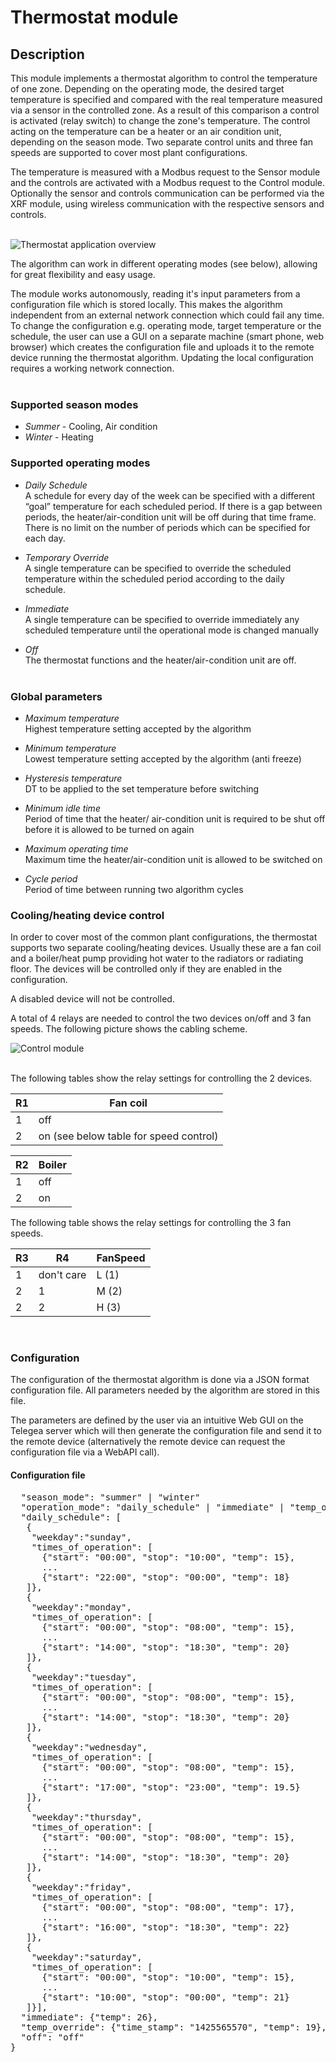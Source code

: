 # Thermostat module

## Description

This module implements a thermostat algorithm to control the temperature of one zone. Depending on the operating mode, the desired target temperature is specified and compared with the real temperature measured via a sensor in the controlled zone. As a result of this comparison a control is activated (relay switch) to change the zone's temperature. The control acting on the temperature can be a heater or an air condition unit, depending on the season mode. Two separate control units and three fan speeds are supported to cover most plant configurations.  

The temperature is measured with a Modbus request to the Sensor module and the controls are activated with a Modbus request to the Control module. Optionally the sensor and controls communication can be performed via the XRF module, using wireless communication with the respective sensors and controls.  
&nbsp;

![Thermostat application overview](pictures/telegea-overview-thermostat.png)

The algorithm can work in different operating modes (see below), allowing for great flexibility and easy usage.  

The module works autonomously, reading it's input parameters from a configuration file which is stored locally. This makes the algorithm independent from an external network connection which could fail any time. To change the configuration e.g. operating mode, target temperature or the schedule, the user can use a GUI on a separate machine (smart phone, web browser) which creates the configuration file and uploads it to the remote device running the thermostat algorithm. Updating the local configuration requires a working network connection.  
&nbsp;


### Supported season modes

* *Summer* - Cooling, Air condition
* *Winter* - Heating
&nbsp;


### Supported operating modes

* *Daily Schedule*   
A schedule for every day of the week can be specified with a different “goal” temperature for each scheduled period.  If there is a gap between periods, the heater/air-condition unit  will be off during that time frame. There is no limit on the number of periods which can be specified for each day.  

* *Temporary Override*   
A single temperature can be specified to override the scheduled temperature within the scheduled period according to the daily schedule.  

* *Immediate*   
A single temperature can be specified to override immediately any scheduled temperature until the operational mode is changed manually  

* *Off*   
The thermostat functions and the heater/air-condition unit are off.  
&nbsp;


### Global parameters

* *Maximum temperature*   
Highest temperature setting accepted by the algorithm

* *Minimum temperature*   
Lowest temperature setting accepted by the algorithm (anti freeze)

* *Hysteresis temperature*   
DT to be applied to the set temperature before switching

* *Minimum idle time*   
Period of time that the heater/ air-condition unit is required to be shut off before it is allowed to be turned on again

* *Maximum operating time*   
Maximum time the heater/air-condition unit is allowed to be switched on

* *Cycle period*   
Period of time between running two algorithm cycles
&nbsp;


### Cooling/heating device control

In order to cover most of the common plant configurations, the thermostat supports two separate cooling/heating devices. Usually these are a fan coil and a boiler/heat pump providing hot water to the radiators or radiating floor. The devices will be controlled only if they are enabled in the configuration.  

A disabled device will not be controlled.  

A total of 4 relays are needed to control the two devices on/off and 3 fan speeds. The following picture shows the cabling scheme.  

![Control module](pictures/thermostat-relays.png)  
&nbsp;

The following tables show the relay settings for controlling the 2 devices.  

R1|Fan coil
---|--------
1 |off
2 |on (see below table for speed  control)
  
  
R2|Boiler
---|--------
1 |off
2 |on 
  
  
The following table shows the relay settings for controlling the 3 fan speeds.  

R3|R4|FanSpeed
---|---|-------------
1|don't care|L (1)
2|1         |M (2)
2|2         |H (3)
&nbsp;


### Configuration

The configuration of the thermostat algorithm is done via a JSON format configuration file. All parameters needed by the algorithm are stored in this file.  

The parameters are defined by the user via an intuitive Web GUI on the Telegea server which will then generate the configuration file and send it to the remote device (alternatively the remote device can request the configuration file via a WebAPI call).  

#### Configuration file

<pre>
  "season_mode": "summer" | "winter"
  "operation_mode": "daily_schedule" | "immediate" | "temp_override" | "off",
  "daily_schedule": [
   {
    "weekday":"sunday", 
    "times_of_operation": [
      {"start": "00:00", "stop": "10:00", "temp": 15},
      ...
      {"start": "22:00", "stop": "00:00", "temp": 18}
   ]},
   {
    "weekday":"monday", 
    "times_of_operation": [
      {"start": "00:00", "stop": "08:00", "temp": 15},
      ...
      {"start": "14:00", "stop": "18:30", "temp": 20}
   ]},
   {
    "weekday":"tuesday", 
    "times_of_operation": [
      {"start": "00:00", "stop": "08:00", "temp": 15},
      ...
      {"start": "14:00", "stop": "18:30", "temp": 20}
   ]},
   {
    "weekday":"wednesday", 
    "times_of_operation": [
      {"start": "00:00", "stop": "08:00", "temp": 15},
      ...
      {"start": "17:00", "stop": "23:00", "temp": 19.5}
   ]},
   {
    "weekday":"thursday", 
    "times_of_operation": [
      {"start": "00:00", "stop": "08:00", "temp": 15},
      ...
      {"start": "14:00", "stop": "18:30", "temp": 20}
   ]},
   {
    "weekday":"friday", 
    "times_of_operation": [
      {"start": "00:00", "stop": "08:00", "temp": 17},
      ...
      {"start": "16:00", "stop": "18:30", "temp": 22}
   ]},
   {
    "weekday":"saturday", 
    "times_of_operation": [
      {"start": "00:00", "stop": "10:00", "temp": 15},
      ...
      {"start": "10:00", "stop": "00:00", "temp": 21}
   ]}],
  "immediate": {"temp": 26},
  "temp_override": {"time_stamp": "1425565570", "temp": 19},
  "off": "off"
}
</pre>
